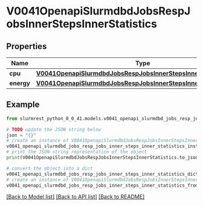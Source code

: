 # V0041OpenapiSlurmdbdJobsRespJobsInnerStepsInnerStatistics


## Properties

Name | Type | Description | Notes
------------ | ------------- | ------------- | -------------
**cpu** | [**V0041OpenapiSlurmdbdJobsRespJobsInnerStepsInnerStatisticsCPU**](V0041OpenapiSlurmdbdJobsRespJobsInnerStepsInnerStatisticsCPU.md) |  | [optional] 
**energy** | [**V0041OpenapiSlurmdbdJobsRespJobsInnerStepsInnerStatisticsEnergy**](V0041OpenapiSlurmdbdJobsRespJobsInnerStepsInnerStatisticsEnergy.md) |  | [optional] 

## Example

```python
from slurmrest_python_0_0_41.models.v0041_openapi_slurmdbd_jobs_resp_jobs_inner_steps_inner_statistics import V0041OpenapiSlurmdbdJobsRespJobsInnerStepsInnerStatistics

# TODO update the JSON string below
json = "{}"
# create an instance of V0041OpenapiSlurmdbdJobsRespJobsInnerStepsInnerStatistics from a JSON string
v0041_openapi_slurmdbd_jobs_resp_jobs_inner_steps_inner_statistics_instance = V0041OpenapiSlurmdbdJobsRespJobsInnerStepsInnerStatistics.from_json(json)
# print the JSON string representation of the object
print(V0041OpenapiSlurmdbdJobsRespJobsInnerStepsInnerStatistics.to_json())

# convert the object into a dict
v0041_openapi_slurmdbd_jobs_resp_jobs_inner_steps_inner_statistics_dict = v0041_openapi_slurmdbd_jobs_resp_jobs_inner_steps_inner_statistics_instance.to_dict()
# create an instance of V0041OpenapiSlurmdbdJobsRespJobsInnerStepsInnerStatistics from a dict
v0041_openapi_slurmdbd_jobs_resp_jobs_inner_steps_inner_statistics_from_dict = V0041OpenapiSlurmdbdJobsRespJobsInnerStepsInnerStatistics.from_dict(v0041_openapi_slurmdbd_jobs_resp_jobs_inner_steps_inner_statistics_dict)
```
[[Back to Model list]](../README.md#documentation-for-models) [[Back to API list]](../README.md#documentation-for-api-endpoints) [[Back to README]](../README.md)


